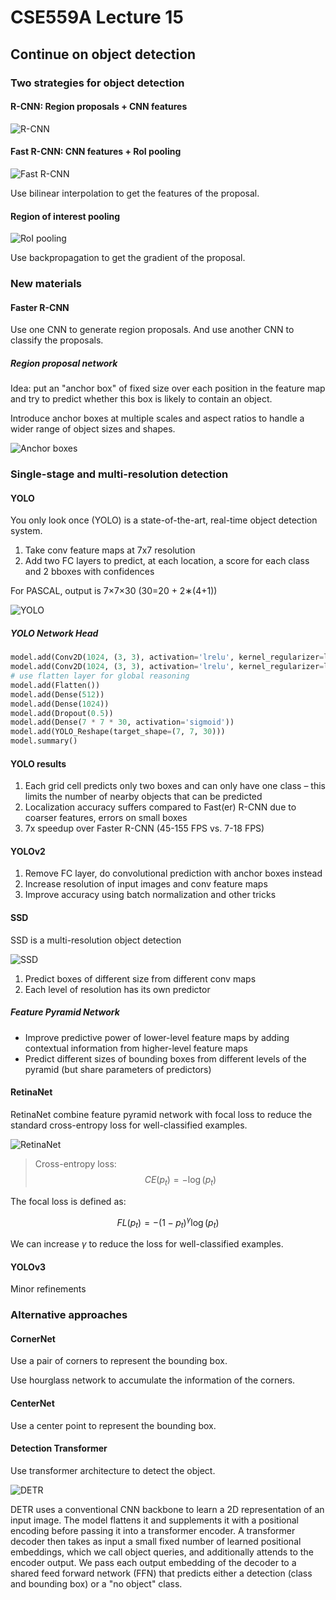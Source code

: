 # CSE559A Lecture 15

## Continue on object detection

### Two strategies for object detection

#### R-CNN: Region proposals + CNN features

![R-CNN](https://notenextra.trance-0.com/CSE559A/R-CNN.png)

#### Fast R-CNN: CNN features + RoI pooling

![Fast R-CNN](https://notenextra.trance-0.com/CSE559A/Fast-R-CNN.png)

Use bilinear interpolation to get the features of the proposal.

#### Region of interest pooling

![RoI pooling](https://notenextra.trance-0.com/CSE559A/RoI-pooling.png)

Use backpropagation to get the gradient of the proposal.

### New materials

#### Faster R-CNN

Use one CNN to generate region proposals. And use another CNN to classify the proposals.

##### Region proposal network

Idea: put an "anchor box" of fixed size over each position in the feature map and try to predict whether this box is likely to contain an object.

Introduce anchor boxes at multiple scales and aspect ratios to handle a wider range of object sizes and shapes.

![Anchor boxes](https://notenextra.trance-0.com/CSE559A/Anchor-boxes.png)

### Single-stage and multi-resolution detection

#### YOLO

You only look once (YOLO) is a state-of-the-art, real-time object detection system.

1. Take conv feature maps at 7x7 resolution
2. Add two FC layers to predict, at each location, a score for each class and 2 bboxes with confidences

For PASCAL, output is 7×7×30 (30=20 + 2∗(4+1))

![YOLO](https://notenextra.trance-0.com/CSE559A/YOLO.png)

##### YOLO Network Head

```python
model.add(Conv2D(1024, (3, 3), activation='lrelu', kernel_regularizer=l2(0.0005)))
model.add(Conv2D(1024, (3, 3), activation='lrelu', kernel_regularizer=l2(0.0005)))
# use flatten layer for global reasoning
model.add(Flatten())
model.add(Dense(512))
model.add(Dense(1024))
model.add(Dropout(0.5))
model.add(Dense(7 * 7 * 30, activation='sigmoid'))
model.add(YOLO_Reshape(target_shape=(7, 7, 30)))
model.summary()
```

#### YOLO results

1. Each grid cell predicts only two boxes and can only have one class – this limits the number of nearby objects that can be predicted
2. Localization accuracy suffers compared to Fast(er) R-CNN due to coarser features, errors on small boxes
3. 7x speedup over Faster R-CNN (45-155 FPS vs. 7-18 FPS)

#### YOLOv2

1. Remove FC layer, do convolutional prediction with anchor boxes instead
2. Increase resolution of input images and conv feature maps
3. Improve accuracy using batch normalization and other tricks

#### SSD

SSD is a multi-resolution object detection

![SSD](https://notenextra.trance-0.com/CSE559A/SSD.png)

1. Predict boxes of different size from different conv maps
2. Each level of resolution has its own predictor

##### Feature Pyramid Network

- Improve predictive power of lower-level feature maps by adding contextual information from higher-level feature maps
- Predict different sizes of bounding boxes from different levels of the pyramid (but share parameters of predictors)

#### RetinaNet

RetinaNet combine feature pyramid network with focal loss to reduce the standard cross-entropy loss for well-classified examples.

![RetinaNet](https://notenextra.trance-0.com/CSE559A/RetinaNet.png)

> Cross-entropy loss:
> $$CE(p_t) = - \log(p_t)$$

The focal loss is defined as:

$$
FL(p_t) = - (1 - p_t)^{\gamma} \log(p_t)
$$

We can increase $\gamma$ to reduce the loss for well-classified examples.

#### YOLOv3

Minor refinements

### Alternative approaches

#### CornerNet

Use a pair of corners to represent the bounding box.

Use hourglass network to accumulate the information of the corners.

#### CenterNet

Use a center point to represent the bounding box.

#### Detection Transformer

Use transformer architecture to detect the object.

![DETR](https://notenextra.trance-0.com/CSE559A/DETR.png)

DETR uses a conventional CNN backbone to learn a 2D representation of an input image. The model flattens it and supplements it with a positional encoding before passing it into a transformer encoder. A transformer decoder then takes as input a small fixed number of learned positional embeddings, which we call object queries, and additionally attends to the encoder output. We pass each output embedding of the decoder to a shared feed forward network (FFN) that predicts either a detection (class and bounding box) or a "no object" class.

